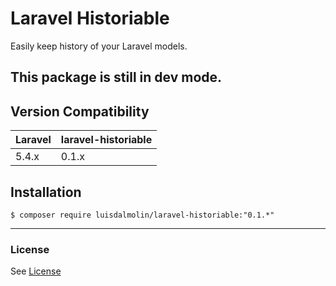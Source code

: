 # Laravel Historiable

Easily keep history of your Laravel models.

## This package is still in dev mode.

## Version Compatibility

 Laravel  | laravel-historiable
:---------|:----------
 5.4.x    | 0.1.x


## Installation

```
$ composer require luisdalmolin/laravel-historiable:"0.1.*"
```

***

### License

See [License](https://github.com/EscapeWork/Frete/blob/master/LICENSE)
